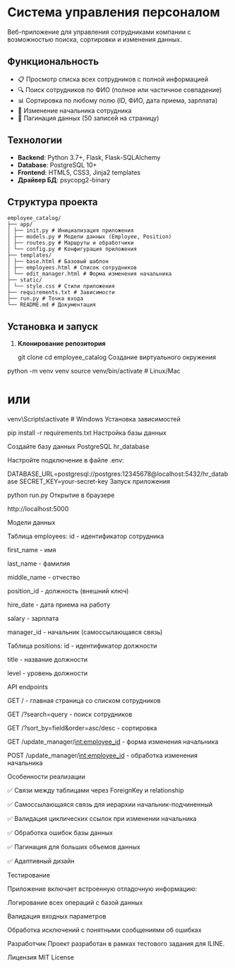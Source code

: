 # Система управления персоналом

Веб-приложение для управления сотрудниками компании с возможностью поиска, сортировки и изменения данных.

## Функциональность

- 📋 Просмотр списка всех сотрудников с полной информацией
- 🔍 Поиск сотрудников по ФИО (полное или частичное совпадение)
- 📊 Сортировка по любому полю (ID, ФИО, дата приема, зарплата)
- 👥 Изменение начальника сотрудника
- 📄 Пагинация данных (50 записей на страницу)

## Технологии

- **Backend**: Python 3.7+, Flask, Flask-SQLAlchemy
- **Database**: PostgreSQL 10+
- **Frontend**: HTML5, CSS3, Jinja2 templates
- **Драйвер БД**: psycopg2-binary

## Структура проекта
```
employee_catalog/
├── app/
│ ├── init.py # Инициализация приложения
│ ├── models.py # Модели данных (Employee, Position)
│ ├── routes.py # Маршруты и обработчики
│ └── config.py # Конфигурация приложения
├── templates/
│ ├── base.html # Базовый шаблон
│ ├── employees.html # Список сотрудников
│ └── edit_manager.html # Форма изменения начальника
├── static/
│ └── style.css # Стили приложения
├── requirements.txt # Зависимости
├── run.py # Точка входа
└── README.md # Документация
```

## Установка и запуск

1. **Клонирование репозитория**
   
   git clone <repository-url>
   cd employee_catalog
Создание виртуального окружения


python -m venv venv
source venv/bin/activate  # Linux/Mac
# или
venv\Scripts\activate     # Windows
Установка зависимостей


pip install -r requirements.txt
Настройка базы данных

Создайте базу данных PostgreSQL hr_database

Настройте подключение в файле .env:


DATABASE_URL=postgresql://postgres:12345678@localhost:5432/hr_database
SECRET_KEY=your-secret-key
Запуск приложения


python run.py
Открытие в браузере


http://localhost:5000

Модели данных

Таблица employees:
id - идентификатор сотрудника

first_name - имя

last_name - фамилия

middle_name - отчество

position_id - должность (внешний ключ)

hire_date - дата приема на работу

salary - зарплата

manager_id - начальник (самоссылающаяся связь)

Таблица positions:
id - идентификатор должности

title - название должности

level - уровень должности

API endpoints

GET / - главная страница со списком сотрудников

GET /?search=query - поиск сотрудников

GET /?sort_by=field&order=asc/desc - сортировка

GET /update_manager/<int:employee_id> - форма изменения начальника

POST /update_manager/<int:employee_id> - обработка изменения начальника

Особенности реализации

✅ Связи между таблицами через ForeignKey и relationship

✅ Самоссылающаяся связь для иерархии начальник-подчиненный

✅ Валидация циклических ссылок при изменении начальника

✅ Обработка ошибок базы данных

✅ Пагинация для больших объемов данных

✅ Адаптивный дизайн

Тестирование

Приложение включает встроенную отладочную информацию:

Логирование всех операций с базой данных

Валидация входных параметров

Обработка исключений с понятными сообщениями об ошибках

Разработчик
Проект разработан в рамках тестового задания для ILINE.

Лицензия
MIT License

